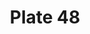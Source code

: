 ---
pid: '48'
an: '6'
title: Plate 48
rev_year: 
_date: 11 or 14 Julliet 1798
caption: Chapeau coquet, manche couleur sous une robe blanche. fateuil en acajou,
  imité du l'antique
translation: Fashionable/trendy hat. colored sleeves under a white dress. Mahogany
  chair imitating an antique style.
student: Sarah Bigler
keywords: "[ acajou ]"
permalink: /plates/48/
layout: plate-page
---